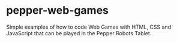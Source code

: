 # pepper-web-games
Simple examples of how to code Web Games with HTML, CSS and JavaScript that can be played in the Pepper Robots Tablet.
